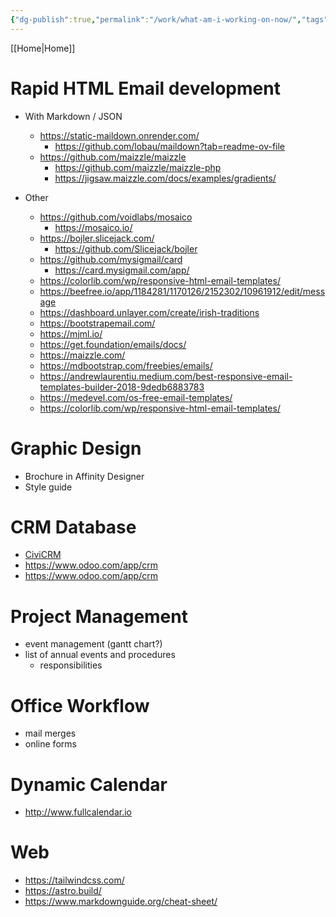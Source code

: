 ```yaml
---
{"dg-publish":true,"permalink":"/work/what-am-i-working-on-now/","tags":["Work","Projects","inbox"],"noteIcon":"","created":"2024-04-25T12:25:27","updated":"2024-04-25T12:25:39"}
---
```


[[Home\|Home]]
# Rapid HTML Email development

- With Markdown / JSON
	- https://static-maildown.onrender.com/
		- https://github.com/lobau/maildown?tab=readme-ov-file
	- https://github.com/maizzle/maizzle
		- https://github.com/maizzle/maizzle-php
		- https://jigsaw.maizzle.com/docs/examples/gradients/
	
- Other
	- https://github.com/voidlabs/mosaico
		- https://mosaico.io/
	- https://bojler.slicejack.com/
		- https://github.com/Slicejack/bojler
	- https://github.com/mysigmail/card
		- https://card.mysigmail.com/app/
	- https://colorlib.com/wp/responsive-html-email-templates/
	- https://beefree.io/app/1184281/1170126/2152302/10961912/edit/message
	- https://dashboard.unlayer.com/create/irish-traditions
	- https://bootstrapemail.com/
	- https://mjml.io/
	- https://get.foundation/emails/docs/
	- https://maizzle.com/
	- https://mdbootstrap.com/freebies/emails/
	- https://andrewlaurentiu.medium.com/best-responsive-email-templates-builder-2018-9dedb6883783
	- https://medevel.com/os-free-email-templates/
	- https://colorlib.com/wp/responsive-html-email-templates/

# Graphic Design
- Brochure in Affinity Designer
- Style guide

# CRM Database
- [CiviCRM](https://civicrm.org/)
- https://www.odoo.com/app/crm
- https://www.odoo.com/app/crm

# Project Management
- event management (gantt chart?)
- list of annual events and procedures
	- responsibilities

# Office Workflow
- mail merges
- online forms

# Dynamic Calendar	
- http://www.fullcalendar.io 

# Web
- https://tailwindcss.com/
- https://astro.build/
- https://www.markdownguide.org/cheat-sheet/